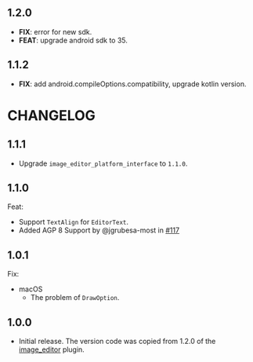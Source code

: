 ## 1.2.0

 - **FIX**: error for new sdk.
 - **FEAT**: upgrade android sdk to 35.

## 1.1.2

 - **FIX**: add android.compileOptions.compatibility, upgrade kotlin version.

# CHANGELOG

## 1.1.1

- Upgrade `image_editor_platform_interface` to `1.1.0`.

## 1.1.0

Feat:

- Support `TextAlign` for `EditorText`.
- Added AGP 8 Support by @jgrubesa-most in [#117](https://github.com/fluttercandies/flutter_image_editor/pull/117)

## 1.0.1

Fix:

- macOS
  - The problem of `DrawOption`.

## 1.0.0

- Initial release.
The version code was copied from 1.2.0 of the [image_editor][] plugin.

[image_editor]: https://pub.dev/packages/image_editor
